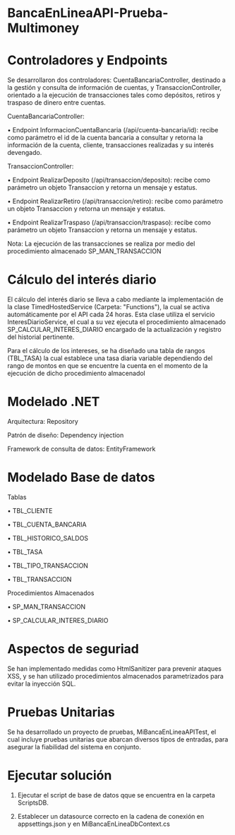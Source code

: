 # BancaEnLineaAPI-Prueba-Multimoney

# Controladores y Endpoints

Se desarrollaron dos controladores: CuentaBancariaController, destinado a la gestión y consulta de información de cuentas, y TransaccionController, orientado a la ejecución de transacciones tales como depósitos, retiros y traspaso de dinero entre cuentas.

CuentaBancariaController:

•	Endpoint InformacionCuentaBancaria (/api/cuenta-bancaria/id): recibe como parámetro el id de la cuenta bancaria a consultar y retorna la información de la cuenta, cliente, transacciones realizadas y su interés devengado.

TransaccionController:

•	Endpoint RealizarDeposito (/api/transaccion/deposito): recibe como parámetro un objeto Transaccion y retorna un mensaje y estatus.

•	Endpoint RealizarRetiro (/api/transaccion/retiro): recibe como parámetro un objeto Transaccion y retorna un mensaje y estatus.

•	Endpoint RealizarTraspaso (/api/transaccion/traspaso): recibe como parámetro un objeto Transaccion y retorna un mensaje y estatus.

Nota: La ejecución de las transacciones se realiza por medio del procedimiento almacenado SP_MAN_TRANSACCION

# Cálculo del interés diario

El cálculo del interés diario se lleva a cabo mediante la implementación de la clase TimedHostedService (Carpeta: "Functions"), la cual se activa automáticamente por el API cada 24 horas. Esta clase utiliza el servicio InteresDiarioService, el cual a su vez ejecuta el procedimiento almacenado SP_CALCULAR_INTERES_DIARIO encargado de la actualización y registro del historial pertinente.

Para el cálculo de los intereses, se ha diseñado una tabla de rangos (TBL_TASA) la cual establece una tasa diaria variable dependiendo del rango de montos en que se encuentre la cuenta en el momento de la ejecución de dicho procedimiento almacenadol

# Modelado .NET

Arquitectura: Repository

Patrón de diseño: Dependency injection

Framework de consulta de datos: EntityFramework

# Modelado Base de datos

Tablas

•	TBL_CLIENTE

•	TBL_CUENTA_BANCARIA

•	TBL_HISTORICO_SALDOS

•	TBL_TASA

•	TBL_TIPO_TRANSACCION

•	TBL_TRANSACCION

Procedimientos Almacenados

•	SP_MAN_TRANSACCION

•	SP_CALCULAR_INTERES_DIARIO

# Aspectos de seguriad

Se han implementado medidas como HtmlSanitizer para prevenir ataques XSS, y se han utilizado procedimientos almacenados parametrizados para evitar la inyección SQL.

# Pruebas Unitarias

Se ha desarrollado un proyecto de pruebas, MiBancaEnLineaAPITest, el cual incluye pruebas unitarias que abarcan diversos tipos de entradas, para asegurar la fiabilidad del sistema en conjunto.

# Ejecutar solución

1. Ejecutar el script de base de datos qque se encuentra en la carpeta ScriptsDB.

2. Establecer un datasource correcto en la cadena de conexión en appsettings.json y en MiBancaEnLineaDbContext.cs
